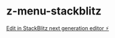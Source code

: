 # z-menu-stackblitz

[Edit in StackBlitz next generation editor ⚡️](https://stackblitz.com/~/github.com/YonasAlem/z-menu-stackblitz)